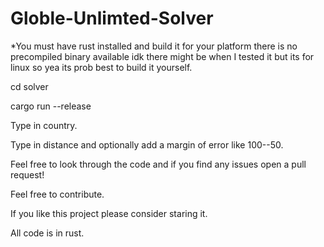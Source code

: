 # Globle-Unlimted-Solver

*You must have rust installed and build it for your platform there is no precompiled binary available idk there might be when I tested it but its for linux so yea its prob best to build it yourself.

cd solver

cargo run --release

Type in country.

Type in distance and optionally add a margin of error like 100--50.

Feel free to look through the code and if you find any issues open a pull request!

Feel free to contribute.

If you like this project please consider staring it.

All code is in rust.


